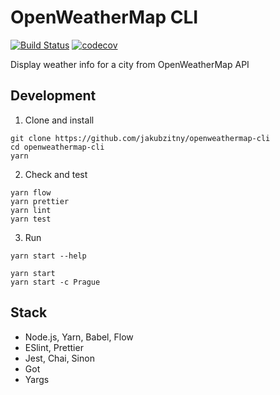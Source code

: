 # OpenWeatherMap CLI

[![Build Status](https://api.travis-ci.org/jakubzitny/openweathermap-cli.svg?branch=master)](https://travis-ci.org/jakubzitny/openweathermap-cli) [![codecov](https://codecov.io/gh/jakubzitny/openweathermap-cli/branch/master/graph/badge.svg)](https://codecov.io/gh/jakubzitny/openweathermap-cli)

Display weather info for a city from OpenWeatherMap API

## Development

1. Clone and install

```
git clone https://github.com/jakubzitny/openweathermap-cli
cd openweathermap-cli
yarn
```

2. Check and test

```
yarn flow
yarn prettier
yarn lint
yarn test
```

3. Run

```
yarn start --help

yarn start
yarn start -c Prague
```


## Stack

- Node.js, Yarn, Babel, Flow
- ESlint, Prettier
- Jest, Chai, Sinon
- Got
- Yargs

